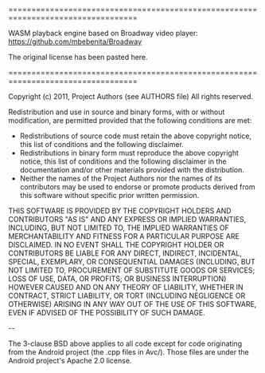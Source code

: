 ==================================================================================

WASM playback engine based on Broadway video player:
https://github.com/mbebenita/Broadway

The original license has been pasted here.

==================================================================================

Copyright (c) 2011, Project Authors (see AUTHORS file)
All rights reserved.

Redistribution and use in source and binary forms, with or without modification, are permitted provided that the following conditions are met:

  *  Redistributions of source code must retain the above copyright notice, this list of conditions and the following disclaimer.
  *  Redistributions in binary form must reproduce the above copyright notice, this list of conditions and the following disclaimer in the documentation and/or other materials provided with the distribution.
  *  Neither the names of the Project Authors nor the names of its contributors may be used to endorse or promote products derived from this software without specific prior written permission.

THIS SOFTWARE IS PROVIDED BY THE COPYRIGHT HOLDERS AND CONTRIBUTORS "AS IS" AND ANY EXPRESS OR IMPLIED WARRANTIES, INCLUDING, BUT NOT LIMITED TO, THE IMPLIED WARRANTIES OF MERCHANTABILITY AND FITNESS FOR A PARTICULAR PURPOSE ARE DISCLAIMED. IN NO EVENT SHALL THE COPYRIGHT HOLDER OR CONTRIBUTORS BE LIABLE FOR ANY DIRECT, INDIRECT, INCIDENTAL, SPECIAL, EXEMPLARY, OR CONSEQUENTIAL DAMAGES (INCLUDING, BUT NOT LIMITED TO, PROCUREMENT OF SUBSTITUTE GOODS OR SERVICES; LOSS OF USE, DATA, OR PROFITS; OR BUSINESS INTERRUPTION) HOWEVER CAUSED AND ON ANY THEORY OF LIABILITY, WHETHER IN CONTRACT, STRICT LIABILITY, OR TORT (INCLUDING NEGLIGENCE OR OTHERWISE) ARISING IN ANY WAY OUT OF THE USE OF THIS SOFTWARE, EVEN IF ADVISED OF THE POSSIBILITY OF SUCH DAMAGE.

--

The 3-clause BSD above applies to all code except for code originating
from the Android project (the .cpp files in Avc/). Those files are under
the Android project's Apache 2.0 license.
